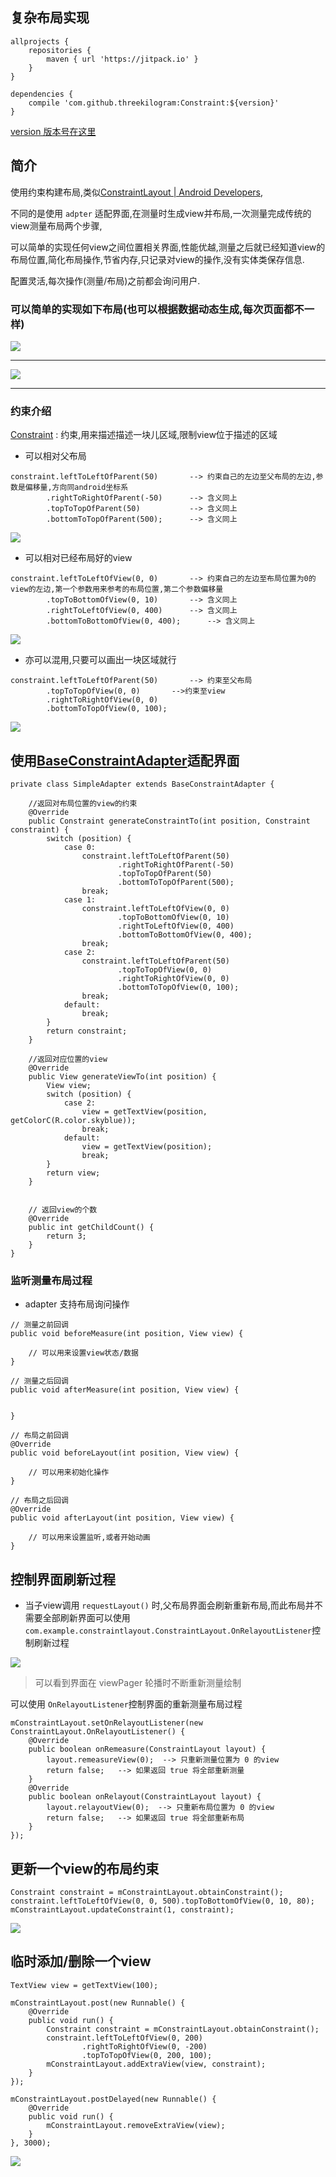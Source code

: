 
## 复杂布局实现

```
allprojects {
	repositories {
		maven { url 'https://jitpack.io' }
	}
}
```
```
dependencies {
    compile 'com.github.threekilogram:Constraint:${version}'
}
```

[version 版本号在这里](https://github.com/threekilogram/Constraint/releases)

## 简介

使用约束构建布局,类似[ConstraintLayout \| Android Developers](https://developer.android.com/reference/android/support/constraint/ConstraintLayout.html),

不同的是使用 `adpter` 适配界面,在测量时生成view并布局,一次测量完成传统的view测量布局两个步骤,

可以简单的实现任何view之间位置相关界面,性能优越,测量之后就已经知道view的布局位置,简化布局操作,节省内存,只记录对view的操作,没有实体类保存信息.

配置灵活,每次操作(测量/布局)之前都会询问用户.

### 可以简单的实现如下布局(也可以根据数据动态生成,每次页面都不一样)

![](img/pic01.gif)

---

![](img/pic02.gif)

---



### 约束介绍

[Constraint](https://github.com/threekilogram/Constraint/blob/master/constraintlayout/src/main/java/com/example/constraintlayout/Constraint.java) : 约束,用来描述描述一块儿区域,限制view位于描述的区域

* 可以相对父布局

```
constraint.leftToLeftOfParent(50) 		--> 约束自己的左边至父布局的左边,参数是偏移量,方向同android坐标系
        .rightToRightOfParent(-50)		--> 含义同上
        .topToTopOfParent(50)			--> 含义同上
        .bottomToTopOfParent(500);		--> 含义同上
```

![](img/pic04.gif)

* 可以相对已经布局好的view

```
constraint.leftToLeftOfView(0, 0)		--> 约束自己的左边至布局位置为0的view的左边,第一个参数用来参考的布局位置,第二个参数偏移量
        .topToBottomOfView(0, 10)		--> 含义同上
        .rightToLeftOfView(0, 400)		--> 含义同上
        .bottomToBottomOfView(0, 400);		--> 含义同上
```

![](img/pic05.gif)

* 亦可以混用,只要可以画出一块区域就行

```
constraint.leftToLeftOfParent(50)		--> 约束至父布局
        .topToTopOfView(0, 0)		-->约束至view
        .rightToRightOfView(0, 0)
        .bottomToTopOfView(0, 100);
```

![](img/pic06.gif)

## 使用[BaseConstraintAdapter](https://github.com/threekilogram/Constraint/blob/master/constraintlayout/src/main/java/com/example/constraintlayout/adapter/BaseConstraintAdapter.java)适配界面

```
private class SimpleAdapter extends BaseConstraintAdapter {

	//返回对布局位置的view的约束
    @Override
    public Constraint generateConstraintTo(int position, Constraint constraint) {
        switch (position) {
            case 0:
                constraint.leftToLeftOfParent(50)
                        .rightToRightOfParent(-50)
                        .topToTopOfParent(50)
                        .bottomToTopOfParent(500);
                break;
            case 1:
                constraint.leftToLeftOfView(0, 0)
                        .topToBottomOfView(0, 10)
                        .rightToLeftOfView(0, 400)
                        .bottomToBottomOfView(0, 400);
                break;
            case 2:
                constraint.leftToLeftOfParent(50)
                        .topToTopOfView(0, 0)
                        .rightToRightOfView(0, 0)
                        .bottomToTopOfView(0, 100);
                break;
            default:
                break;
        }
        return constraint;
    }

	//返回对应位置的view
    @Override
    public View generateViewTo(int position) {
        View view;
        switch (position) {
            case 2:
                view = getTextView(position, getColorC(R.color.skyblue));
                break;
            default:
                view = getTextView(position);
                break;
        }
        return view;
    }


	// 返回view的个数
    @Override
    public int getChildCount() {
        return 3;
    }
}
```

### 监听测量布局过程

* adapter 支持布局询问操作

```
// 测量之前回调
public void beforeMeasure(int position, View view) {

	// 可以用来设置view状态/数据
}

// 测量之后回调
public void afterMeasure(int position, View view) {

	
}

// 布局之前回调
@Override
public void beforeLayout(int position, View view) {
 
	// 可以用来初始化操作
}

// 布局之后回调
@Override
public void afterLayout(int position, View view) {

	// 可以用来设置监听,或者开始动画
}
```

## 控制界面刷新过程
	
* 当子view调用 `requestLayout()` 时,父布局界面会刷新重新布局,而此布局并不需要全部刷新界面可以使用 `com.example.constraintlayout.ConstraintLayout.OnRelayoutListener`控制刷新过程

![](img/pic07.gif)

>可以看到界面在 viewPager 轮播时不断重新测量绘制

可以使用 `OnRelayoutListener`控制界面的重新测量布局过程

```
mConstraintLayout.setOnRelayoutListener(new ConstraintLayout.OnRelayoutListener() {
    @Override
    public boolean onRemeasure(ConstraintLayout layout) {
        layout.remeasureView(0);  --> 只重新测量位置为 0 的view
        return false;	--> 如果返回 true 将全部重新测量
    }
    @Override
    public boolean onRelayout(ConstraintLayout layout) {
        layout.relayoutView(0);  --> 只重新布局位置为 0 的view
        return false;	--> 如果返回 true 将全部重新布局
    }
});
```

## 更新一个view的布局约束

```
Constraint constraint = mConstraintLayout.obtainConstraint();
constraint.leftToLeftOfView(0, 0, 500).topToBottomOfView(0, 10, 80);
mConstraintLayout.updateConstraint(1, constraint);
```

![](img/pic08.gif)

## 临时添加/删除一个view

```
TextView view = getTextView(100);

mConstraintLayout.post(new Runnable() {
    @Override
    public void run() {
        Constraint constraint = mConstraintLayout.obtainConstraint();
        constraint.leftToLeftOfView(0, 200)
                .rightToRightOfView(0, -200)
                .topToTopOfView(0, 200, 100);
        mConstraintLayout.addExtraView(view, constraint);
    }
});

mConstraintLayout.postDelayed(new Runnable() {
    @Override
    public void run() {
        mConstraintLayout.removeExtraView(view);
    }
}, 3000);
```

![](img/pic09.gif)